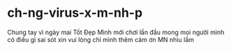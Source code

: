 # ch-ng-virus-x-m-nh-p
Chung tay vì ngày mai Tốt Đẹp
Mình mới chơi lần đầu mong mọi người mình có điều gì sai sót xin vui lòng chỉ mình thêm cảm ơn MN nhìu lắm
